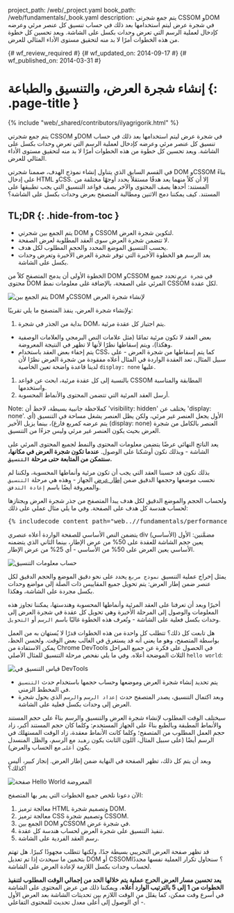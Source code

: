 project_path: /web/_project.yaml
book_path: /web/fundamentals/_book.yaml
description: يتم جمع شجرتي CSSOM وDOM في شجرة عرض ليتم استخدامها بعد ذلك في حساب تنسيق كل عنصر مرئي وعرضه كإدخال لعملية الرسم التي تعرض وحدات بكسل على الشاشة. ويعد تحسين كل خطوة من هذه الخطوات أمرًا لا بد منه لتحقيق مستوى الأداء المثالي للعرض.

{# wf_review_required #}
{# wf_updated_on: 2014-09-17 #}
{# wf_published_on: 2014-03-31 #}

# إنشاء شجرة العرض، والتنسيق والطباعة {: .page-title }

{% include "web/_shared/contributors/ilyagrigorik.html" %}


يتم جمع شجرتي CSSOM وDOM في شجرة عرض ليتم استخدامها بعد ذلك في حساب تنسيق كل عنصر مرئي وعرضه كإدخال لعملية الرسم التي تعرض وحدات بكسل على الشاشة. ويعد تحسين كل خطوة من هذه الخطوات أمرًا لا بد منه لتحقيق مستوى الأداء المثالي للعرض.


في القسم السابق الذي يتناول إنشاء نموذج الهدف، صممنا شجرتي DOM وCSSOM بناءً على إدخال HTML وCSS. إلا أن كلاً منهما يعد هدفًا مستقلاً يحدد أوجهًا مختلفة من المستند: أحدها يصف المحتوى والآخر يصف قواعد التنسيق التي يجب تطبيقها على المستند. كيف يمكننا دمج الاثنين ومطالبة المتصفح بعرض وحدات بكسل على الشاشة؟

## TL;DR {: .hide-from-toc }
- يتم الجمع بين شجرتي DOM و CSSOM لتكوين شجرة العرض.
- لا تتضمن شجرة العرض سوى العقد المطلوبة لعرض الصفحة.
- يحسب التنسيق الموضع المحدد والحجم المطلوب لكل هدف.
- يعد الرسم هو الخطوة الأخيرة التي توفر شجرة العرض الأخيرة وتعرض وحدات بكسل على الشاشة.


الخطوة الأولى أن يدمج المتصفح كلاً من DOM وCSSOM في `شجرة عرض` تحدد جميع محتوى DOM المرئي على الصفحة، بالإضافة غلى معلومات نمط CSSOM لكل عقدة.

<img src="images/render-tree-construction.png" alt="يتم الجمع بين DOM وCSSOM لإنشاء شجرة العرض" class="center">

ولإنشاء شجرة العرض، ينفذ المتصفح ما يلي تقريبًا:

1. بداية من الجذر في شجرة DOM، يتم اجتياز كل عقدة مرئية.
  * بعض العقد لا تكون مرئية تمامًا (مثل علامات النص البرمجي والعلامات الوصفية وهكذا)، ويتم إسقاطها نظرًا لأنها لا تظهر في النتيجة المعروضة.
  * يتم إخفاء بعض العقد باستخدام CSS، كما يتم إسقاطها من شجرة العرض - على سبيل المثال، تعد العقدة الواردة في المثال أعلاه مفقودة من شجرة العرض نظرًا لأن لدينا قاعدة واضحة تعين الخاصية `display: none` عليها.
1. بالنسبة إلى كل عقدة مرئية، ابحث عن قواعد CSSOM المطابقة والمناسبة واستخدمها.
2. أرسل العقد المرئية التي تتضمن المحتوى والأنماط المحسوبة.

<!-- TODO: Verify note type! -->
Note: كملاحظة جانبية بسيطة، لاحظ أن 'visibility: hidden' يختلف عن 'display: none'. الأول يجعل العنصر غير مرئي، ولكن يظل العنصر يشغل مساحة في التنسيق (أي يتم عرضه كمربع فارغ)، بينما يزيل الأخير (display: none) العنصر بالكامل من شجرة العرض بحيث يكون العنصر غير مرئي وليس جزءًا من التنسيق.

يعد الناتج النهائي عرضًا يتضمن معلومات المحتوى والنمط لجميع المحتوى المرئي على الشاشة - وبذلك نكون أوشكنا على الوصول.  **عندما تكون شجرة العرض في مكانها، سنتمكن من المتابعة حتى مرحلة `التنسيق`.**

بذلك نكون قد حسبنا العقد التي يجب أن تكون مرئية وأنماطها المحسوبة، ولكننا لم نحسب موضعها وحجمها الدقيق ضمن [إطار عرض]({{site.fundamentals}}/layouts/rwd-fundamentals/set-the-viewport.html) الجهاز - وهذه هي مرحلة `التنسيق` والمعروفة أيضًا باسم `إعادة التدفق`.

ولحساب الحجم والموضع الدقيق لكل هدف يبدأ المتصفح من جذر شجرة العرض ويجتازها لحساب هندسة كل هدف على الصفحة. وفي ما يلي مثال عملي على ذلك:

<pre class="prettyprint">
{% includecode content_path="web..//fundamentals/performance/critical-rendering-path/_code/nested.html" region_tag="full" %}
</pre>

يتضمن النص الأساسي للصفحة الواردة أعلاه عنصري div مضمَّنين: الأول (الأساسي) يعين حجم الشاشة للعقدة على 50% من عرض الإطار، بينما الثاني الذي يتضمنه الأساسي يعين العرض على 50% من الأساسي - أي 25% من عرض الإطار.

<img src="images/layout-viewport.png" alt="حساب معلومات التنسيق" class="center">

يمثل إخراج عملية التنسيق `نموذج مربع` يحدد على نحو دقيق الموضع والحجم الدقيق لكل عنصر ضمن إطار العرض: يتم تحويل جميع المقاييس ذات الصلة إلى مواضع وحدات بكسل مجردة على الشاشة، وهكذا.

أخيرًا وبعد أن تعرفنا على العقد المرئية وأنماطها المحسوبة وهندستها، يمكننا تجاوز هذه المعلومات والوصول إلى المرحلة الأخيرة وهي تحويل كل عقدة في شجرة العرض إلى وحدات بكسل فعلية على الشاشة - وتُعرف هذه الخطوة غالبًا باسم `الرسم` أو `التحويل`.

هل تابعت كل ذلك؟ تتطلب كل واحدة من هذه الخطوات قدرًا لا يُستهان به من العمل بواسطة المتصفح، وهو ما يعني أنه قد يستغرق في الغالب بعض الوقت. ولحسن الحظ، يمكن الاستفادة من Chrome DevTools في الحصول على فكرة عن جميع المراحل الثلاث الموضحة أعلاه. وفي ما يلي نفحص مرحلة التنسيق للمثال الأصلي `hello world`:

<img src="images/layout-timeline.png" alt="قياس التنسيق في DevTools" class="center">

* يتم تحديد إنشاء شجرة العرض وموضعها وحساب حجمها باستخدام حدث `التنسيق` في المخطط الزمني.
* وبعد اكتمال التنسيق، يصدر المتصفح حدث `إعداد الرسم` و`الرسم` الذي يحول شجرة العرض إلى وحدات بكسل فعلية على الشاشة.

سيختلف الوقت المطلوب لإنشاء شجرة العرض والتنسيق والرسم بناءً على حجم المستند والأنماط المطبقة وبالطبع بناءً على الجهاز المستخدم: وكلما كان حجم المستند أكبر، زاد حجم العمل المطلوب من المتصفح؛ وكلما كانت الأنماط معقدة، زاد الوقت المستهلك في الرسم أيضًا (على سبيل المثال، اللون الثابت يكون `زهيد` مع الرسم، والظل المنسدل يكون `أغلى` مع الحساب والعرض).

وبعد أن يتم كل ذلك، تظهر الصفحة في النهاية ضمن إطار العرض. إنجاز كبير، أليس كذلك؟!

<img src="images/device-dom-small.png" alt="صفحة Hello World المعروضة" class="center">

الآن دعونا نلخص جميع الخطوات التي يمر بها المتصفح:

1. معالجة ترميز HTML وتصميم شجرة DOM.
2. معالجة ترميز CSS وتصميم شجرة CSSOM.
3. الجمع بين DOM وCSSOM في شجرة عرض.
4. تنفيذ التنسيق على شجرة العرض لحساب هندسة كل عقدة.
5. رسم العقد الفردية على الشاشة.

قد تظهر صفحة العرض التجريبي بسيطة جدًا، ولكنها تتطلب مجهودًا كبيرًا. هل تهتم بتخمين ما سيحدث إذا تم تعديل DOM أو CSSOM؟ سنحاول تكرار العملية نفسها مجددًا لحساب وحدات بكسل اللازمة لإعادة العرض على الشاشة.

**يعد تحسين مسار العرض الحرج عملية يتم خلالها الحد من إجمالي الوقت المطلوب لتنفيذ الخطوات من 1 إلى  5 بالترتيب الوارد أعلاه.** ويمكننا ذلك من عرض المحتوى على الشاشة في أسرع وقت ممكن، كما يقلل من الوقت اللازم بين تحديثات الشاشة بعد العرض الأول - أي الوصول إلى أعلى معدل تحديث للمحتوى التفاعلي.



